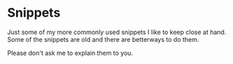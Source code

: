 # Snippets
Just some of my more commonly used snippets I like to keep close at hand. Some of the snippets are old and there are betterways to do them.

Please don't ask me to explain them to you. 
